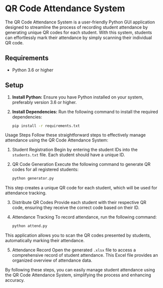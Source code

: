 # QR Code Attendance System

The QR Code Attendance System is a user-friendly Python GUI application designed to streamline the process of recording student attendance by generating unique QR codes for each student. With this system, students can effortlessly mark their attendance by simply scanning their individual QR code.

## Requirements

- Python 3.6 or higher

## Setup

1. **Install Python:** Ensure you have Python installed on your system, preferably version 3.6 or higher.

2. **Install Dependencies:** Run the following command to install the required dependencies:
   ```bash
   pip install -r requirements.txt
   ```


Usage Steps
Follow these straightforward steps to effectively manage attendance using the QR Code Attendance System:

1. Student Registration
Begin by entering the student IDs into the `students.txt` file. Each student should have a unique ID.

2. QR Code Generation
Execute the following command to generate QR codes for all registered students:

   ```bash
   python generator.py
   ```

This step creates a unique QR code for each student, which will be used for attendance tracking.

3. Distribute QR Codes
Provide each student with their respective QR code, ensuring they receive the correct code based on their ID.

4. Attendance Tracking
To record attendance, run the following command:

   ```bash
   python attend.py
   ```

This application allows you to scan the QR codes presented by students, automatically marking their attendance.


5. Attendance Record
Open the generated `.xlsx` file to access a comprehensive record of student attendance. This Excel file provides an organized overview of attendance data.

By following these steps, you can easily manage student attendance using the QR Code Attendance System, simplifying the process and enhancing accuracy.



